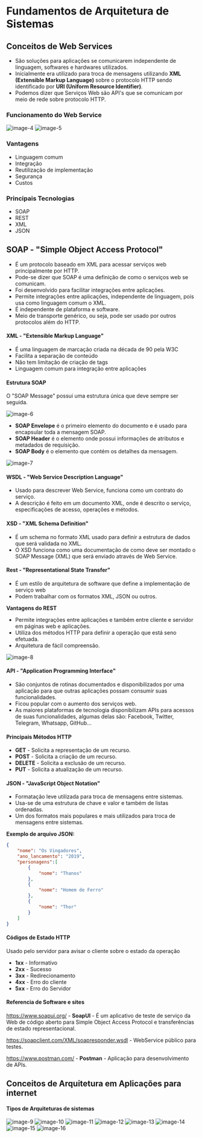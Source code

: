 # Fundamentos de Arquitetura de Sistemas

## Conceitos de Web Services

- São soluções para aplicações se comunicarem independente de linguagem, softwares e hardwares utilizados.
- Inicialmente era utilizado para troca de mensagens utilizando **XML (Extensible Markup Language)** sobre o protocolo HTTP sendo identificado por **URI (Uniform Resource Identifier)**.
- Podemos dizer que Serviços Web são API's que se comunicam por meio de rede sobre protocolo HTTP.

### Funcionamento do Web Service

<img src=".\Imagens\image-4.png" alt="image-4" style="max-width:75%;" />

<img src=".\Imagens\image-5.png" alt="image-5" style="max-width:75%;" />

### Vantagens

- Linguagem comum
- Integração
- Reutilização de implementação
- Segurança
- Custos

### Principais Tecnologias

- SOAP
- REST
- XML
- JSON

## SOAP - "Simple Object Access Protocol"

- É um protocolo baseado em XML para acessar serviços web principalmente por HTTP.
- Pode-se dizer que SOAP é uma definição de como o serviços web se comunicam.
- Foi desenvolvido para facilitar integrações entre aplicações.
- Permite integrações entre aplicações, independente de linguagem, pois usa como linguagem comum o XML.
- É independente de plataforma e software.
- Meio de transporte genérico, ou seja, pode ser usado por outros protocolos além do HTTP.

#### XML - "Extensible Markup Language"

- É uma linguagem de marcação criada na década de 90 pela W3C
- Facilita a separação de conteúdo
- Não tem limitação de criação de tags
- Linguagem comum para integração entre aplicações

#### Estrutura SOAP

O "SOAP Message" possui uma estrutura única que deve sempre ser seguida.

<img src=".\Imagens\image-6.png" alt="image-6" style="max-width:75%;" />

- **SOAP Envelope** é o primeiro elemento do documento e é usado para encapsular toda a mensagem SOAP.
- **SOAP Header** é o elemento onde possui informações de atributos e metadados de requisição.
- **SOAP Body** é o elemento que contém os detalhes da mensagem.

<img src=".\Imagens\image-7.png" alt="image-7" style="max-width:75%;" />

#### WSDL - "Web Service Description Language"

- Usado para descrever Web Service, funciona como um contrato do serviço.
- A descrição é feito em um documento XML, onde é descrito o serviço, especificações de acesso, operações e métodos.

#### XSD - "XML Schema Definition"

- É um schema no formato XML usado para definir a estrutura de dados que será validada no XML.
- O XSD funciona como uma documentação de como deve ser montado o SOAP Message (XML) que será enviado através de Web Service.

#### Rest - "Representational State Transfer"

- É um estilo de arquitetura de software que define a implementação de serviço web
- Podem trabalhar com os formatos XML, JSON ou outros.

**Vantagens do REST**

- Permite integrações entre aplicações e também entre cliente e servidor em páginas web e aplicações.
- Utiliza dos métodos HTTP para definir a operação que está seno efetuada.
- Arquitetura de fácil compreensão.

<img src=".\Imagens\image-8.png" alt="image-8" style="max-width:75%;"/>

#### API - "Application Programming Interface"

- São conjuntos de rotinas documentados e disponibilizados por uma aplicação para que outras aplicações possam consumir suas funcionalidades.
- Ficou popular com o aumento dos serviços web.
- As maiores plataformas de tecnologia disponibilizam APIs para acessos de suas funcionalidades, algumas delas são: Facebook, Twitter, Telegram, Whatsapp, GitHub...

#### Principais Métodos HTTP

- **GET** - Solicita a representação de um recurso.
- **POST** - Solicita a criação de um recurso.
- **DELETE** - Solicita a exclusão de um recurso.
- **PUT** - Solicita a atualização de um recurso.

#### JSON - "JavaScript Object Notation"

- Formatação leve utilizada para troca de mensagens entre sistemas.
- Usa-se de uma estrutura de chave e valor e também de listas ordenadas.
- Um dos formatos mais populares e mais utilizados para troca de mensagens entre sistemas.

**Exemplo de arquivo JSON:**

```json
{
	"nome": "Os Vingadores",
    "ano_lancamento": "2019",
    "personagens":[
        {
            "nome": "Thanos"
        },
        {
            "nome": "Homem de Ferro"
        },
        {
            "nome": "Thor"
        }
    ]
}
```

#### Códigos de Estado HTTP

Usado pelo servidor para avisar o cliente sobre o estado da operação

- **1xx** - Informativo
- **2xx** - Sucesso
- **3xx** - Redirecionamento
- **4xx** - Erro do cliente
- **5xx** - Erro do Servidor

#### Referencia de Software e sites

https://www.soapui.org/ - **SoapUI** - É um aplicativo de teste de serviço da Web de código aberto para Simple Object Access Protocol e transferências de estado representacional.

https://soapclient.com/XML/soapresponder.wsdl - WebService público para testes.

https://www.postman.com/ - **Postman** - Aplicação para desenvolvimento de APIs.



## Conceitos de Arquitetura em Aplicações para internet

#### Tipos de Arquiteturas de sistemas

<img src=".\Imagens\image-9.png" alt="image-9" style="max-width:75%;"/>

<img src=".\Imagens\image-10.png" alt="image-10" style="max-width:75%;"/>

<img src=".\Imagens\image-11.png" alt="image-11" style="max-width:75%;"/>

<img src=".\Imagens\image-12.png" alt="image-12" style="max-width:75%;"/>

<img src=".\Imagens\image-13.png" alt="image-13" style="max-width:75%;"/>

<img src=".\Imagens\image-14.png" alt="image-14" style="max-width:75%;"/>

<img src=".\Imagens\image-15.png" alt="image-15" style="max-width:75%;"/>

<img src=".\Imagens\image-16.png" alt="image-16" style="max-width:75%;"/>

